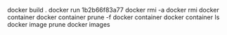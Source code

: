 
docker build .
docker run 1b2b66f83a77
docker rmi -a 
docker rmi 
docker container 
docker container prune -f
docker container 
docker container ls
docker image prune 
docker images
